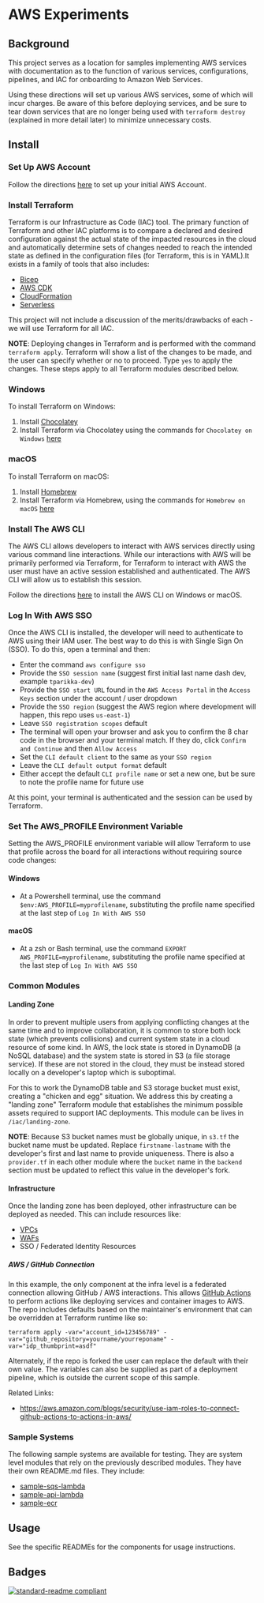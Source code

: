 # AWS Experiments

## Background

This project serves as a location for samples implementing AWS services with documentation as to the function of various
services, configurations, pipelines, and IAC for onboarding to Amazon Web Services.

Using these directions will set up various AWS services, some of which will incur charges. Be aware of this
before deploying services, and be sure to tear down services that are no longer being used with `terraform destroy`
(explained in more detail later) to minimize unnecessary costs.

## Install

### Set Up AWS Account

Follow the directions [here](https://www.youtube.com/watch?v=CjKhQoYeR4Q) to set up your initial AWS Account.

### Install Terraform

Terraform is our Infrastructure as Code (IAC) tool. The primary function of Terraform and other IAC platforms is to
compare a declared and desired configuration against the actual state of the impacted resources in the cloud and
automatically determine sets of changes needed to reach the intended state as defined in the configuration files
(for Terraform, this is in YAML).It exists in a family of tools that also includes:

- [Bicep](https://learn.microsoft.com/en-us/azure/azure-resource-manager/bicep/overview)
- [AWS CDK](https://aws.amazon.com/cdk/)
- [CloudFormation](https://aws.amazon.com/cloudformation/)
- [Serverless](https://www.serverless.com/)

This project will not include a discussion of the merits/drawbacks of each - we will use Terraform for all IAC.

**NOTE**: Deploying changes in Terraform and is performed with the command `terraform apply`.
Terraform will show a list of the changes to be made, and the user can specify whether or no to proceed. Type `yes`
to apply the changes. These steps apply to all Terraform modules described below.

### Windows

To install Terraform on Windows:

1. Install [Chocolatey](https://chocolatey.org/install)
2. Install Terraform via Chocolatey using the commands for `Chocolatey on Windows`
[here](https://developer.hashicorp.com/terraform/tutorials/aws-get-started/install-cli)

### macOS

To install Terraform on macOS:

1. Install [Homebrew](https://brew.sh/)
2. Install Terraform via Homebrew, using the commands for `Homebrew on macOS`
[here](https://developer.hashicorp.com/terraform/tutorials/aws-get-started/install-cli)

### Install The AWS CLI

The AWS CLI allows developers to interact with AWS services directly using various command line interactions. While our
interactions with AWS will be primarily performed via Terraform, for Terraform to interact with AWS the user must have
an active session established and authenticated. The AWS CLI will allow us to establish this session.

Follow the directions [here](https://docs.aws.amazon.com/cli/latest/userguide/getting-started-install.html) to install
the AWS CLI on Windows or macOS.

### Log In With AWS SSO

Once the AWS CLI is installed, the developer will need to authenticate to AWS using their IAM user. The best way to
do this is with Single Sign On (SSO). To do this, open a terminal and then:

- Enter the command `aws configure sso`
- Provide the `SSO session name` (suggest first initial last name dash dev, example `tparikka-dev`)
- Provide the `SSO start URL` found in the `AWS Access Portal` in the `Access Keys` section under the account / user dropdown
- Provide the `SSO region` (suggest the AWS region where development will happen, this repo uses `us-east-1`)
- Leave `SSO registration scopes` default
- The terminal will open your browser and ask you to confirm the 8 char code in the browser and your terminal match.
If they do, click `Confirm and Continue` and then `Allow Access`
- Set the `CLI default client` to the same as your `SSO region`
- Leave the `CLI default output format` default
- Either accept the default `CLI profile name` or set a new one, but be sure to note the profile name for future use

At this point, your terminal is authenticated and the session can be used by Terraform.

### Set The AWS_PROFILE Environment Variable

Setting the AWS_PROFILE environment variable will allow Terraform to use that profile across the board for all
interactions without requiring source code changes:

#### Windows

- At a Powershell terminal, use the command `$env:AWS_PROFILE=myprofilename`, substituting the profile name specified
at the last step of `Log In With AWS SSO`

#### macOS

- At a zsh or Bash terminal, use the command `EXPORT AWS_PROFILE=myprofilename`, substituting the profile name specified
at the last step of `Log In With AWS SSO`

### Common Modules

#### Landing Zone

In order to prevent multiple users from applying conflicting changes at the same time and to improve collaboration, it
is common to store both lock state (which prevents collisions) and current system state in a cloud resource of some
kind. In AWS, the lock state is stored in DynamoDB (a NoSQL database) and the system state is stored in
S3 (a file storage service). If these are not stored in the cloud, they must be instead stored locally on a
developer's laptop which is suboptimal.

For this to work the DynamoDB table and S3 storage bucket must exist, creating a "chicken and egg" situation. We address
this by creating a "landing zone" Terraform module that establishes the minimum possible assets required to support
IAC deployments. This module can be lives in `/iac/landing-zone`.

**NOTE**: Because S3 bucket names must be globally unique, in `s3.tf` the bucket name must be updated. Replace
`firstname-lastname` with the developer's first and last name to provide uniqueness. There is also a `provider.tf` in
each other module where the `bucket` name in the `backend` section must be updated to reflect this value in the
developer's fork.

#### Infrastructure

Once the landing zone has been deployed, other infrastructure can be deployed as needed. This can include resources like:

- [VPCs](https://aws.amazon.com/vpc/)
- [WAFs](https://aws.amazon.com/waf/)
- SSO / Federated Identity Resources

##### AWS / GitHub Connection

In this example, the only component at the infra level is a federated connection allowing GitHub / AWS interactions.
This allows [GitHub Actions](https://github.com/features/actions) to perform actions like deploying services
and container images to AWS. The repo includes defaults based on the maintainer's environment that can be overridden
at Terraform runtime like so:

`terraform apply -var="account_id=123456789" -var="github_repository=yourname/yourreponame" -var="idp_thumbprint=asdf"`

Alternately, if the repo is forked the user can replace the default with their own value. The variables can also be
supplied as part of a deployment pipeline, which is outside the current scope of this sample.

Related Links:

- https://aws.amazon.com/blogs/security/use-iam-roles-to-connect-github-actions-to-actions-in-aws/

### Sample Systems

The following sample systems are available for testing. They are system level modules that rely on the previously
described modules. They have their own README.md files. They include:

- [sample-sqs-lambda](./src/SampleSqsLambda/README.md)
- [sample-api-lambda](./src/SampleApiLambda/README.md)
- [sample-ecr](./src/SampleEcsApi/README.md)

## Usage

See the specific READMEs for the components for usage instructions.

## Badges

[![standard-readme compliant](https://img.shields.io/badge/readme%20style-standard-brightgreen.svg?style=flat-square)](https://github.com/RichardLitt/standard-readme)